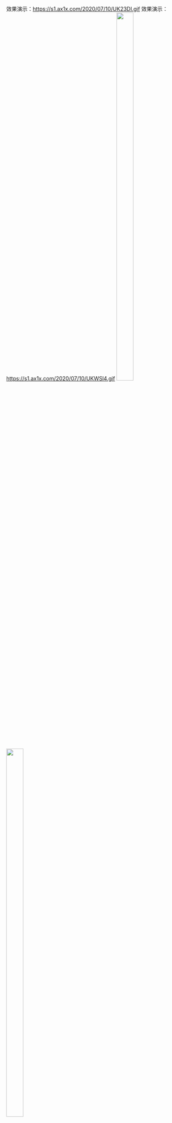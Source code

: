 效果演示：https://s1.ax1x.com/2020/07/10/UK23DI.gif
效果演示：https://s1.ax1x.com/2020/07/10/UKWSl4.gif
<img src="https://s1.ax1x.com/2020/07/10/UK23DI.gif" width="30%" height="50%"/>
<img src="https://s1.ax1x.com/2020/07/10/UKWSl4.gif" width="30%" height="50%"/>
